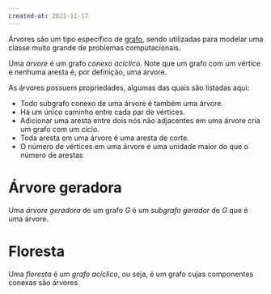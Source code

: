 ```yaml
---
created-at: 2021-11-17
---
```

Árvores são um tipo específico de [grafo](Grafos.md), sendo utilizadas para modelar uma classe muito grande de problemas computacionais.

Uma *árvore* é um grafo *conexo acíclico*. Note que um grafo com um vértice e nenhuma aresta é, por definição, uma árvore.

As árvores possuem propriedades, algumas das quais são listadas aqui:

- Todo subgrafo conexo de uma árvore é também uma árvore.
- Há um único caminho entre cada par de vértices.
- Adicionar uma aresta entre dois nós não adjacentes em uma árvore cria um grafo com um ciclo.
- Toda aresta em uma árvore é uma aresta de corte.
- O número de vértices em uma árvore é uma unidade maior do que o número de arestas

# Árvore geradora
Uma *árvore geradora* de um grafo $G$ é um *subgrafo gerador* de $G$ que é uma árvore.

# Floresta
Uma *floresta* é um *grafo acíclico*, ou seja, é um grafo cujas componentes conexas são árvores.